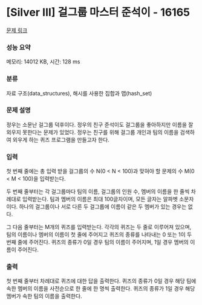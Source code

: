 # [Silver III] 걸그룹 마스터 준석이 - 16165 

[문제 링크](https://www.acmicpc.net/problem/16165) 

### 성능 요약

메모리: 14012 KB, 시간: 128 ms

### 분류

자료 구조(data_structures), 해시를 사용한 집합과 맵(hash_set)

### 문제 설명

<p>정우는 소문난 걸그룹 덕후이다. 정우의 친구 준석이도 걸그룹을 좋아하지만 이름을 잘 외우지 못한다는 문제가 있었다. 정우는 친구를 위해 걸그룹 개인과 팀의 이름을 검색하여 외우게 하는 퀴즈 프로그램을 만들고자 한다.</p>

### 입력 

 <p>첫 번째 줄에는 총 입력 받을 걸그룹의 수 N(0 < N < 100)과 맞혀야 할 문제의 수 M(0 < M < 100)을 입력받는다.</p>

<p>두 번째 줄부터는 각 걸그룹마다 팀의 이름, 걸그룹의 인원 수, 멤버의 이름을 한 줄씩 차례대로 입력받는다. 팀과 멤버의 이름은 최대 100글자이며, 모든 글자는 알파벳 소문자이다. 하나의 걸그룹이나 서로 다른 두 걸그룹에 이름이 같은 두 멤버가 있는 경우는 없다.</p>

<p>그 다음 줄부터는 M개의 퀴즈를 입력받는다. 각각의 퀴즈는 두 줄로 이루어져 있으며, 팀의 이름이나 멤버의 이름이 첫 줄에 주어지고 퀴즈의 종류를 나타내는 0 또는 1이 두 번째 줄에 주어진다. 퀴즈의 종류가 0일 경우 팀의 이름이 주어지며, 1일 경우 멤버의 이름이 주어진다.</p>

### 출력 

 <p>첫 번째 줄부터 차례대로 퀴즈에 대한 답을 출력한다. 퀴즈의 종류가 0일 경우 해당 팀에 속한 멤버의 이름을 사전순으로 한 줄에 한 명씩 출력한다. 퀴즈의 종류가 1일 경우 해당 멤버가 속한 팀의 이름을 출력한다.</p>

